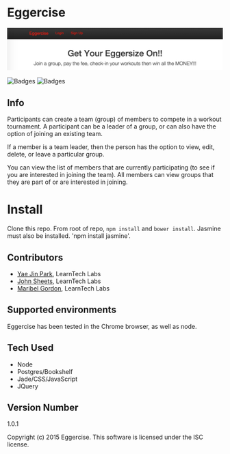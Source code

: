 # Eggercise

![Eggercise Login](/public/images/eggercise-login.jpg)

![Badges](https://img.shields.io/badge/license-ISC-blue.svg) 
![Badges](https://img.shields.io/badge/tests-passing-green.svg)

## Info
Participants can create a team (group) of members to compete in a workout tournament. A participant can be a leader of a group, or can also have the option of joining an existing team.

If a member is a team leader, then the person has the option to view, edit, delete, or leave a particular group.

You can view the list of members that are currently participating (to see if you are interested in joining the team). All members can view groups that they are part of or are interested in joining.

# Install
Clone this repo. From root of repo, `npm install` and `bower install`. Jasmine must also be installed. 'npm install jasmine'.

## Contributors
* [Yae Jin Park](https://github.com/yaejin91), LearnTech Labs
* [John Sheets](https://github.com/b33rTiger), LearnTech Labs
* [Maribel Gordon](https://github.com/outdoorsole), LearnTech Labs

## Supported environments
Eggercise has been tested in the Chrome browser, as well as node.

## Tech Used
* Node
* Postgres/Bookshelf
* Jade/CSS/JavaScript
* JQuery

## Version Number
1.0.1

Copyright (c) 2015 Eggercise. This software is licensed under the ISC license.
